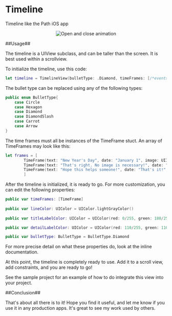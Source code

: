 Timeline
========

Timeline like the Path iOS app

<p align="center"><img title="Open and close animation" src="https://github.com/edekhayser/Timeline/blob/master/Screenshot.png"/></p>

##Usage##

The timeline is a UIView subclass, and can be taller than the screen. It is best used within a scrollview.

To initialize the timeline, use this code:

```swift
let timeline = TimelineView(bulletType: .Diamond, timeFrames: [/*events*/])
```

The bullet type can be replaced using any of the following types:

```swift
public enum BulletType{
	case Circle
	case Hexagon
	case Diamond
	case DiamondSlash
	case Carrot
	case Arrow
}
```

The time frames must all be instances of the TimeFrame stuct. An array of TimeFrames may look like this:

```swift
let frames = [
		TimeFrame(text: "New Year's Day", date: "January 1", image: UIImage(named: "fireworks.jpeg")),
		TimeFrame(text: "That's right. No image is necessary!", date: "No image?", image: nil),
		TimeFrame(text: "Hope this helps someone!", date: "That's it!", image: nil)
		]
```
			
After the timeline is initialized, it is ready to go. For more customization, you can edit the following properties:

```swift
public var timeFrames: [TimeFrame]
  
public var lineColor: UIColor = UIColor.lightGrayColor()
	
public var titleLabelColor: UIColor = UIColor(red: 0/255, green: 180/255, blue: 160/255, alpha: 1)

public var detailLabelColor: UIColor = UIColor(red: 110/255, green: 110/255, blue: 110/255, alpha: 1)

public var bulletType: BulletType = BulletType.Diamond
```

For more precise detail on what these properties do, look at the inline documentation.

At this point, the timeline is completely ready to use. Add it to a scroll view, add constraints, and you are ready to go!

See the sample project for an example of how to do integrate this view into your project.

##Conclusion##

That's about all there is to it! Hope you find it useful, and let me know if you use it in any production apps. It's great to see my work used by others.
